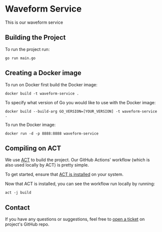 # Waveform Service

This is our waveform service 

## Building the Project

To run the project run: 

`go run main.go`

## Creating a Docker image 

To run on Docker first build the Docker image: 

`docker build -t waveform-service .`

To specify what version of Go you would like to use with the Docker image:

`docker build --build-arg GO_VERSION=[YOUR_VERSION] -t waveform-service .`

To run the Docker image: 

`docker run -d -p 8888:8888 waveform-service`

## Compiling on ACT 

We use [ACT](https://github.com/nektos/act) to build the project. Our GitHub Actions' workflow (which is also used locally by ACT) is pretty simple.

To get started, ensure that [ACT is installed](https://nektosact.com/installation/index.html) on your system.

Now that ACT is installed, you can see the workflow run locally by running: 

`act -j build`

## Contact

If you have any questions or suggestions, feel free to [open a ticket](https://github.com/UCLALibrary/service-template/issues) on project's GitHub repo.
